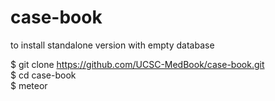 # case-book
to install standalone version with empty database

$ git clone https://github.com/UCSC-MedBook/case-book.git <br>
$ cd case-book <br>
$ meteor




